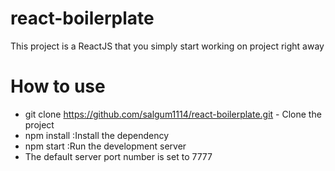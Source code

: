 # react-boilerplate
This project is a ReactJS that you simply start working on project right away

# How to use

- git clone https://github.com/salgum1114/react-boilerplate.git - Clone the project
- npm install :Install the dependency
- npm start :Run the development server
- The default server port number is set to 7777
